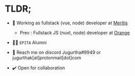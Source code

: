 # TLDR;
- 🔨 Working as fullstack (vue, node) developer at [Meritis](https://github.com/meritisgroup)
  - Prev : Fullstack JS (nuxt, node) developer at [Orange](https://github.com/Orange-OpenSource)

- 👨‍💻 `EPITA` Alumni

- 📧 Reach me on discord Jugurtha#9949 or jugurthak[at]protonmail[dot]com

- ✔️ Open for collaboration
